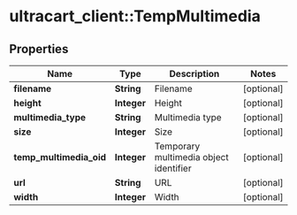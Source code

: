 # ultracart_client::TempMultimedia

## Properties
Name | Type | Description | Notes
------------ | ------------- | ------------- | -------------
**filename** | **String** | Filename | [optional] 
**height** | **Integer** | Height | [optional] 
**multimedia_type** | **String** | Multimedia type | [optional] 
**size** | **Integer** | Size | [optional] 
**temp_multimedia_oid** | **Integer** | Temporary multimedia object identifier | [optional] 
**url** | **String** | URL | [optional] 
**width** | **Integer** | Width | [optional] 


